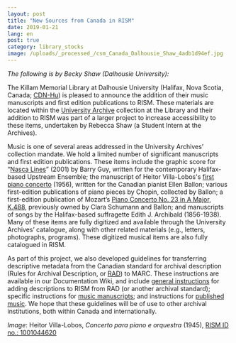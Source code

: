 ```yaml
---
layout: post
title: "New Sources from Canada in RISM"
date: 2019-01-21
lang: en
post: true
category: library_stocks
image: /uploads/_processed_/csm_Canada_Dalhousie_Shaw_4adb1d94ef.jpg
---
```



_The following is by Becky Shaw (Dalhousie University):_

The Killam Memorial Library at Dalhousie University (Halifax, Nova Scotia, Canada; [CDN-Hu](https://opac.rism.info/metaopac/search?View=rism&View=rism&siglum=CDN-Hu&Language=en)) is pleased to announce the addition of their music manuscripts and first edition publications to RISM. These materials are located within the [University Archive](https://libraries.dal.ca/find/university-archives.html) collection at the Library and their addition to RISM was part of a larger project to increase accessibility to these items, undertaken by Rebecca Shaw (a Student Intern at the Archives).

Music is one of several areas addressed in the University Archives’ collection mandate. We hold a limited number of significant manuscripts and first edition publications. These items include the graphic score for “[Nasca Lines](https://opac.rism.info/search?id=1001045228&View=rism)” (2001) by Barry Guy, written for the contemporary Halifax-based Upstream Ensemble; the manuscript of Heitor Villa-Lobos's [first piano concerto](https://opac.rism.info/search?id=1001044620&View=rism) (1956), written for the Canadian pianist Ellen Ballon; various first-edition publications of piano pieces by Chopin, collected by Ballon; a first-edition publication of Mozart’s [Piano Concerto No. 23 in A Major, K.488](https://opac.rism.info/search?id=00000990044372&View=rism), previously owned by Clara Schumann and Ballon; and manuscripts of songs by the Halifax-based suffragette Edith J. Archibald (1856-1938). Many of these items are fully digitized and available through the University Archives’ catalogue, along with other related materials (e.g., letters, photographs, programs). These digitized musical items are also fully catalogued in RISM.

As part of this project, we also developed guidelines for transferring descriptive metadata from the Canadian standard for archival description (Rules for Archival Description, or [RAD](http://www.cdncouncilarchives.ca/archdesrules.html)) to MARC. These instructions are available in our Documentation Wiki, and include [general instructions](https://dallibraries.atlassian.net/wiki/spaces/APM/pages/713719809/Instructions+on+using+MusCat) for adding descriptions to RISM from RAD (or another archival standard); specific instructions for [music manuscripts](https://dallibraries.atlassian.net/wiki/spaces/APM/pages/105054209/Archival+description+of+music+manuscripts); and instructions for [published music](https://dallibraries.atlassian.net/wiki/spaces/APM/pages/701038593/Archival+description+of+published+music+scores+and+sheet+music). We hope that these guidelines will be of use to other archival institutions, both within Canada and internationally.



_Image_: Heitor Villa-Lobos, _Concerto para piano e orquestra_ (1945), [RISM ID no.: 1001044620](https://opac.rism.info/search?id=1001044620&View=rism)



<script type="text/javascript">var switchTo5x=true;</script><script type="text/javascript" src="http://w.sharethis.com/button/buttons.js"></script><script type="text/javascript">stLight.options({publisher: "9b601438-1ce1-49d8-bfd7-9cff5df54c17", doNotHash: false, doNotCopy: false, hashAddressBar: false});</script>